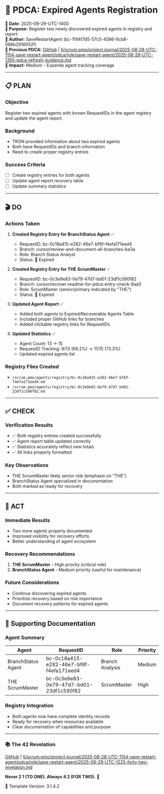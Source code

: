 # 🤖 **PDCA: Expired Agents Registration**

**📅 Date:** 2025-08-29-UTC-1400  
**🎯 Purpose:** Register two newly discovered expired agents in registry and report  
**👤 Author:** SaveRestartAgent (bc-1f94f7d5-57c5-4586-9cb8-096b2916052f)  
**🔗 Previous PDCA:** [GitHub](https://github.com/Cerulean-Circle-GmbH/Web4Articles/blob/save/start.v1/scrum.pmo/project.journal/2025-08-28-UTC-1154-save-restart-agent/pdca/role/save-restart-agent/2025-08-29-UTC-1355-pdca-refresh-guidance.md) | [§/scrum.pmo/project.journal/2025-08-28-UTC-1154-save-restart-agent/pdca/role/save-restart-agent/2025-08-29-UTC-1355-pdca-refresh-guidance.md](2025-08-29-UTC-1355-pdca-refresh-guidance.md)  
**🎯 Impact:** Medium - Expands agent tracking coverage  

---

## 📋 **PLAN**

### **Objective**
Register two expired agents with known RequestIDs in the agent registry and update the agent report.

### **Background**
- TRON provided information about two expired agents
- Both have RequestIDs and branch information
- Need to create proper registry entries

### **Success Criteria**
- [ ] Create registry entries for both agents
- [ ] Update agent report recovery table
- [ ] Update summary statistics

---

## 🎬 **DO**

### **Actions Taken**

1. **Created Registry Entry for BranchStatus Agent** ✅
   - RequestID: bc-0c18a415-e282-46e7-bf6f-f4efa171eed4
   - Branch: cursor/review-and-document-all-branches-ba3a
   - Role: Branch Status Analyst
   - Status: 🔴 Expired

2. **Created Registry Entry for THE ScrumMaster** ✅
   - RequestID: bc-0c3e9e83-0e79-47d7-bd01-23df1c590f82
   - Branch: cursor/recover-readme-for-pdca-entry-check-9aa0
   - Role: ScrumMaster (senior/primary indicated by "THE")
   - Status: 🔴 Expired

3. **Updated Agent Report** ✅
   - Added both agents to Expired/Recoverable Agents Table
   - Included proper GitHub links for branches
   - Added clickable registry links for RequestIDs

4. **Updated Statistics** ✅
   - Agent Count: 13 → 15
   - RequestID Tracking: 9/13 (69.2%) → 11/15 (73.3%)
   - Updated expired agents list

### **Registry Files Created**
- `/scrum.pmo/agents/registry/bc-0c18a415-e282-46e7-bf6f-f4efa171eed4.md`
- `/scrum.pmo/agents/registry/bc-0c3e9e83-0e79-47d7-bd01-23df1c590f82.md`

---

## ✅ **CHECK**

### **Verification Results**
- ✅ Both registry entries created successfully
- ✅ Agent report table updated correctly
- ✅ Statistics accurately reflect new totals
- ✅ All links properly formatted

### **Key Observations**
- THE ScrumMaster likely senior role (emphasis on "THE")
- BranchStatus Agent specialized in documentation
- Both marked as ready for recovery

---

## 🔄 **ACT**

### **Immediate Results**
- Two more agents properly documented
- Improved visibility for recovery efforts
- Better understanding of agent ecosystem

### **Recovery Recommendations**
1. **THE ScrumMaster** - High priority (critical role)
2. **BranchStatus Agent** - Medium priority (useful for maintenance)

### **Future Considerations**
- Continue discovering expired agents
- Prioritize recovery based on role importance
- Document recovery patterns for expired agents

---

## 📝 **Supporting Documentation**

### **Agent Summary**
| Agent | RequestID | Role | Priority |
|-------|-----------|------|----------|
| BranchStatus Agent | bc-0c18a415-e282-46e7-bf6f-f4efa171eed4 | Branch Analysis | Medium |
| THE ScrumMaster | bc-0c3e9e83-0e79-47d7-bd01-23df1c590f82 | ScrumMaster | High |

### **Registry Integration**
- Both agents now have complete identity records
- Ready for recovery when resources available
- Clear documentation of capabilities and purpose

---

### 📚 The 42 Revelation
[GitHub](https://github.com/Cerulean-Circle-GmbH/Web4Articles/blob/save/start.v1/scrum.pmo/project.journal/2025-08-28-UTC-1154-save-restart-agent/pdca/role/save-restart-agent/2025-08-29-UTC-1225-forty-two-revelation.md) | [§/scrum.pmo/project.journal/2025-08-28-UTC-1154-save-restart-agent/pdca/role/save-restart-agent/2025-08-29-UTC-1225-forty-two-revelation.md](2025-08-29-UTC-1225-forty-two-revelation.md)

**Never 2 1 (TO ONE). Always 4 2 (FOR TWO).** 🌟

🎯 Template Version: 3.1.4.2